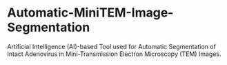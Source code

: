 # Automatic-MiniTEM-Image-Segmentation
Artificial Intelligence (AI)-based Tool used for Automatic Segmentation of Intact Adenovirus in Mini-Transmission Electron Microscopy (TEM) Images.
